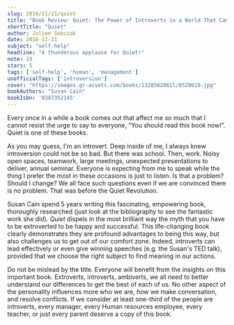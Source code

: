 ```yaml
---
slug: 2016/11/21/quiet
title: "Book Review: Quiet: The Power of Introverts in a World That Can't Stop Talking"
shortTitle: "Quiet"
author: Julien Sobczak
date: 2016-11-21
subject: "self-help"
headline: "A thunderous applause for Quiet!"
note: 19
stars: 5
tags: ['self-help', 'human', 'management']
unofficialTags: ['introversion']
cover: "https://images.gr-assets.com/books/1328562861l/8520610.jpg"
bookAuthors: "Susan Cain"
bookIsbn: '0307352145'
---
```



Every once in a while a book comes out that affect me so much that I cannot resist the urge to say to everyone, “You should read this book now!”. Quiet is one of these books.

As you may guess, I'm an introvert. Deep inside of me, I always knew introversion could not be so bad. But there was school. Then, work. Noisy open spaces, teamwork, large meetings, unexpected presentations to deliver, annual seminar. Everyone is expecting from me to speak while the thing I prefer the most in these occasions is just to listen. Is that a problem? Should I change? We all face such questions even if we are convinced there is no problem. That was before the Quiet Revolution.

Susan Cain spend 5 years writing this fascinating, empowering book, thoroughly researched (just look at the bibliography to see the fantastic work she did). *Quiet* dispels in the most brilliant way the myth that you have to be extroverted to be happy and successful. This life-changing book clearly demonstrates they are profound advantages to being this way, but also challenges us to get out of our comfort zone. Indeed, introverts can lead effectively or even give winning speeches (e.g. the Susan's TED talk), provided that we choose the right subject to find meaning in our actions.

Do not be mislead by the title. Everyone will benefit from the insights on this important book. Extroverts, introverts, ambiverts, we all need to better understand our differences to get the best of each of us. No other aspect of the personality influences more who we are, how we make conversation, and resolve conflicts. If we consider at least one-third of the people are introverts, every manager, every Human resources employee, every teacher, or just every parent deserve a copy of this book.

